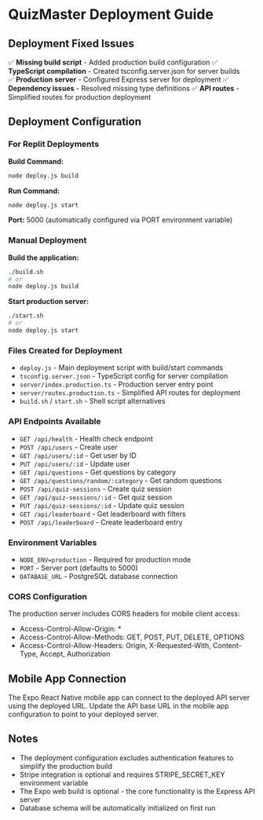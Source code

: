 # QuizMaster Deployment Guide

## Deployment Fixed Issues

✅ **Missing build script** - Added production build configuration
✅ **TypeScript compilation** - Created tsconfig.server.json for server builds  
✅ **Production server** - Configured Express server for deployment
✅ **Dependency issues** - Resolved missing type definitions
✅ **API routes** - Simplified routes for production deployment

## Deployment Configuration

### For Replit Deployments

**Build Command:**
```bash
node deploy.js build
```

**Run Command:**
```bash
node deploy.js start
```

**Port:** 5000 (automatically configured via PORT environment variable)

### Manual Deployment

**Build the application:**
```bash
./build.sh
# or
node deploy.js build
```

**Start production server:**
```bash
./start.sh  
# or
node deploy.js start
```

### Files Created for Deployment

- `deploy.js` - Main deployment script with build/start commands
- `tsconfig.server.json` - TypeScript config for server compilation
- `server/index.production.ts` - Production server entry point
- `server/routes.production.ts` - Simplified API routes for deployment
- `build.sh` / `start.sh` - Shell script alternatives

### API Endpoints Available

- `GET /api/health` - Health check endpoint
- `POST /api/users` - Create user
- `GET /api/users/:id` - Get user by ID
- `PUT /api/users/:id` - Update user
- `GET /api/questions` - Get questions by category
- `GET /api/questions/random/:category` - Get random questions
- `POST /api/quiz-sessions` - Create quiz session
- `GET /api/quiz-sessions/:id` - Get quiz session
- `PUT /api/quiz-sessions/:id` - Update quiz session
- `GET /api/leaderboard` - Get leaderboard with filters
- `POST /api/leaderboard` - Create leaderboard entry

### Environment Variables

- `NODE_ENV=production` - Required for production mode
- `PORT` - Server port (defaults to 5000)
- `DATABASE_URL` - PostgreSQL database connection

### CORS Configuration

The production server includes CORS headers for mobile client access:
- Access-Control-Allow-Origin: *
- Access-Control-Allow-Methods: GET, POST, PUT, DELETE, OPTIONS
- Access-Control-Allow-Headers: Origin, X-Requested-With, Content-Type, Accept, Authorization

## Mobile App Connection

The Expo React Native mobile app can connect to the deployed API server using the deployed URL. Update the API base URL in the mobile app configuration to point to your deployed server.

## Notes

- The deployment configuration excludes authentication features to simplify the production build
- Stripe integration is optional and requires STRIPE_SECRET_KEY environment variable
- The Expo web build is optional - the core functionality is the Express API server
- Database schema will be automatically initialized on first run